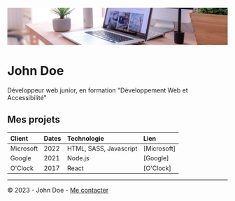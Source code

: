 

![John Doe](https://github.com/Tom-Roche-Oclock/S01E11-Atelier-Recap/blob/main/img/desk-banner.jpg)

# John Doe

Développeur web junior, en formation "Développement Web et Accessibilité"


## Mes projets

|Client|Dates|Technologie|Lien|
|:-----|:----|:----------|:---|
|Microsoft|2022|HTML, SASS, Javascript|[Microsoft]|
|Google|2021|Node.js|[Google]|
|O'Clock|2017|React|[O'Clock]|

---

© 2023 - John Doe - [Me contacter](contact.md)